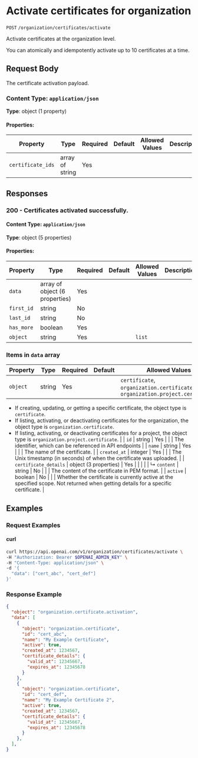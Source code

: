 # Activate certificates for organization

`POST` `/organization/certificates/activate`

Activate certificates at the organization level.

You can atomically and idempotently activate up to 10 certificates at a time.


## Request Body

The certificate activation payload.

### Content Type: `application/json`

**Type**: object (1 property)

#### Properties:

| Property | Type | Required | Default | Allowed Values | Description |
| -------- | ---- | -------- | ------- | -------------- | ----------- |
| `certificate_ids` | array of string | Yes |  |  |  |
## Responses

### 200 - Certificates activated successfully.

#### Content Type: `application/json`

**Type**: object (5 properties)

#### Properties:

| Property | Type | Required | Default | Allowed Values | Description |
| -------- | ---- | -------- | ------- | -------------- | ----------- |
| `data` | array of object (6 properties) | Yes |  |  |  |
| `first_id` | string | No |  |  |  |
| `last_id` | string | No |  |  |  |
| `has_more` | boolean | Yes |  |  |  |
| `object` | string | Yes |  | `list` |  |


### Items in `data` array

| Property | Type | Required | Default | Allowed Values | Description |
| -------- | ---- | -------- | ------- | -------------- | ----------- |
| `object` | string | Yes |  | `certificate`, `organization.certificate`, `organization.project.certificate` | The object type.

- If creating, updating, or getting a specific certificate, the object type is `certificate`.
- If listing, activating, or deactivating certificates for the organization, the object type is `organization.certificate`.
- If listing, activating, or deactivating certificates for a project, the object type is `organization.project.certificate`.
 |
| `id` | string | Yes |  |  | The identifier, which can be referenced in API endpoints |
| `name` | string | Yes |  |  | The name of the certificate. |
| `created_at` | integer | Yes |  |  | The Unix timestamp (in seconds) of when the certificate was uploaded. |
| `certificate_details` | object (3 properties) | Yes |  |  |  |
|   ↳ `content` | string | No |  |  | The content of the certificate in PEM format. |
| `active` | boolean | No |  |  | Whether the certificate is currently active at the specified scope. Not returned when getting details for a specific certificate. |
## Examples

### Request Examples

#### curl
```bash
curl https://api.openai.com/v1/organization/certificates/activate \
-H "Authorization: Bearer $OPENAI_ADMIN_KEY" \
-H "Content-Type: application/json" \
-d '{
  "data": ["cert_abc", "cert_def"]
}'

```

### Response Example

```json
{
  "object": "organization.certificate.activation",
  "data": [
    {
      "object": "organization.certificate",
      "id": "cert_abc",
      "name": "My Example Certificate",
      "active": true,
      "created_at": 1234567,
      "certificate_details": {
        "valid_at": 12345667,
        "expires_at": 12345678
      }
    },
    {
      "object": "organization.certificate",
      "id": "cert_def",
      "name": "My Example Certificate 2",
      "active": true,
      "created_at": 1234567,
      "certificate_details": {
        "valid_at": 12345667,
        "expires_at": 12345678
      }
    },
  ],
}

```

